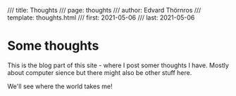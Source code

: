 /// title: Thoughts
/// page: thoughts
/// author: Edvard Thörnros
/// template: thoughts.html
/// first: 2021-05-06
/// last: 2021-05-06

# Some thoughts
This is the blog part of this site - where I post
somer thoughts I have. Mostly about computer sience
but there might also be other stuff here.

We'll see where the world takes me!
